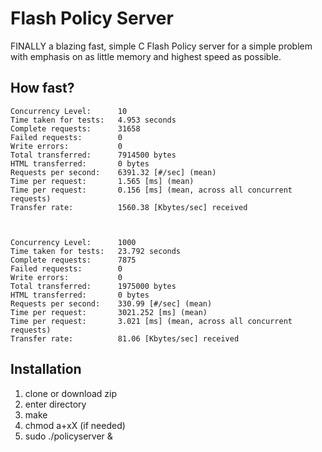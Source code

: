 # Flash Policy Server

FINALLY a blazing fast, simple C Flash Policy server for a simple problem with emphasis on as little memory and highest speed as possible.

## How fast? 

    Concurrency Level:      10
    Time taken for tests:   4.953 seconds
    Complete requests:      31658
    Failed requests:        0
    Write errors:           0
    Total transferred:      7914500 bytes
    HTML transferred:       0 bytes
    Requests per second:    6391.32 [#/sec] (mean)
    Time per request:       1.565 [ms] (mean)
    Time per request:       0.156 [ms] (mean, across all concurrent requests)
    Transfer rate:          1560.38 [Kbytes/sec] received
    
    
    
    Concurrency Level:      1000
    Time taken for tests:   23.792 seconds
    Complete requests:      7875
    Failed requests:        0
    Write errors:           0
    Total transferred:      1975000 bytes
    HTML transferred:       0 bytes
    Requests per second:    330.99 [#/sec] (mean)
    Time per request:       3021.252 [ms] (mean)
    Time per request:       3.021 [ms] (mean, across all concurrent requests)
    Transfer rate:          81.06 [Kbytes/sec] received


## Installation

1. clone or download zip
1. enter directory
2. make
3. chmod a+xX (if needed)
4. sudo ./policyserver &